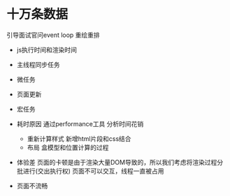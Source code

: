 # 十万条数据

引导面试官问event loop
重绘重排

- js执行时间和渲染时间
    
 - 主线程同步任务
 - 微任务
 - 页面更新
 - 宏任务

- 耗时原因
  通过performance工具 分析时间花销
  - 重新计算样式  新增html片段和css结合
  - 布局  盒模型和位置计算的过程


- 体验差
   页面的卡顿是由于渲染大量DOM导致的，所以我们考虑将渲染过程分批进行(交出执行权)
   页面不可以交互，线程一直被占用

- 页面不流畅

